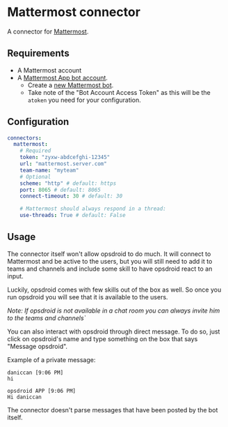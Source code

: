 # Mattermost connector

A connector for [Mattermost](https://mattermost.com/).

## Requirements

* A Mattermost account
* A [Mattermost App bot account](https://docs.mattermost.com/developer/bot-accounts.html).
  * Create a [new Mattermost bot](https://docs.mattermost.com/developer/bot-accounts.html).
  * Take note of the "Bot Account Access Token" as this will be the `atoken` you need for your configuration.

## Configuration

```yaml
connectors:
  mattermost:
    # Required
    token: "zyxw-abdcefghi-12345"
    url: "mattermost.server.com"
    team-name: "myteam"
    # Optional
    scheme: "http" # default: https
    port: 8065 # default: 8065
    connect-timeout: 30 # default: 30

    # Mattermost should always respond in a thread:
    use-threads: True # default: False
```

## Usage
The connector itself won't allow opsdroid to do much. It will connect to Mattermost and be active to the users,
but you will still need to add it to teams and channels and include some skill to have opsdroid react to an input.

Luckily, opsdroid comes with few skills out of the box as well. So once you run opsdroid you will see that it is available to the users.

_Note: If opsdroid is not available in a chat room you can always invite him to the teams and channels`_

You can also interact with opsdroid through direct message. To do so, just click on opsdroid's name and type something on the box that says "Message opsdroid".

Example of a private message:

```
daniccan [9:06 PM]
hi

opsdroid APP [9:06 PM]
Hi daniccan
```

The connector doesn't parse messages that have been posted by the bot itself.

